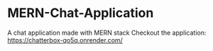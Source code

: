 # MERN-Chat-Application
A chat application made with MERN stack
Checkout the application: https://chatterbox-qo5q.onrender.com/
